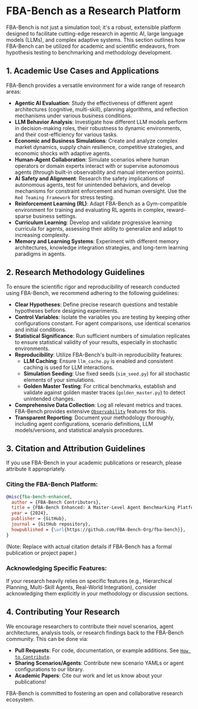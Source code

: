 # FBA-Bench as a Research Platform

FBA-Bench is not just a simulation tool; it's a robust, extensible platform designed to facilitate cutting-edge research in agentic AI, large language models (LLMs), and complex adaptive systems. This section outlines how FBA-Bench can be utilized for academic and scientific endeavors, from hypothesis testing to benchmarking and methodology development.

## 1. Academic Use Cases and Applications

FBA-Bench provides a versatile environment for a wide range of research areas:

-   **Agentic AI Evaluation**: Study the effectiveness of different agent architectures (cognitive, multi-skill), planning algorithms, and reflection mechanisms under various business conditions.
-   **LLM Behavior Analysis**: Investigate how different LLM models perform in decision-making roles, their robustness to dynamic environments, and their cost-efficiency for various tasks.
-   **Economic and Business Simulations**: Create and analyze complex market dynamics, supply chain resilience, competitive strategies, and economic shocks with adaptive agents.
-   **Human-Agent Collaboration**: Simulate scenarios where human operators or domain experts interact with or supervise autonomous agents (through built-in observability and manual intervention points).
-   **AI Safety and Alignment**: Research the safety implications of autonomous agents, test for unintended behaviors, and develop mechanisms for constraint enforcement and human oversight. Use the `Red Teaming Framework` for stress testing.
-   **Reinforcement Learning (RL)**: Adapt FBA-Bench as a Gym-compatible environment for training and evaluating RL agents in complex, reward-sparse business settings.
-   **Curriculum Learning**: Develop and validate progressive learning curricula for agents, assessing their ability to generalize and adapt to increasing complexity.
-   **Memory and Learning Systems**: Experiment with different memory architectures, knowledge integration strategies, and long-term learning paradigms in agents.

## 2. Research Methodology Guidelines

To ensure the scientific rigor and reproducibility of research conducted using FBA-Bench, we recommend adhering to the following guidelines:

-   **Clear Hypotheses**: Define precise research questions and testable hypotheses before designing experiments.
-   **Control Variables**: Isolate the variables you are testing by keeping other configurations constant. For agent comparisons, use identical scenarios and initial conditions.
-   **Statistical Significance**: Run sufficient numbers of simulation replicates to ensure statistical validity of your results, especially in stochastic environments.
-   **Reproducibility**: Utilize FBA-Bench's built-in reproducibility features:
    -   **LLM Caching**: Ensure `llm_cache.py` is enabled and consistent caching is used for LLM interactions.
    -   **Simulation Seeding**: Use fixed seeds (`sim_seed.py`) for all stochastic elements of your simulations.
    -   **Golden Master Testing**: For critical benchmarks, establish and validate against golden master traces (`golden_master.py`) to detect unintended changes.
-   **Comprehensive Data Collection**: Log all relevant metrics and traces. FBA-Bench provides extensive [`Observability`](../observability/observability-overview.md) features for this.
-   **Transparent Reporting**: Document your methodology thoroughly, including agent configurations, scenario definitions, LLM models/versions, and statistical analysis procedures.

## 3. Citation and Attribution Guidelines

If you use FBA-Bench in your academic publications or research, please attribute it appropriately.

### Citing the FBA-Bench Platform:

```bibtex
@misc{fba-bench-enhanced,
  author = {FBA-Bench Contributors},
  title = {FBA-Bench Enhanced: A Master-Level Agent Benchmarking Platform for Complex Business Simulations},
  year = {2024},
  publisher = {GitHub},
  journal = {GitHub repository},
  howpublished = {\url{https://github.com/FBA-Bench-Org/fba-bench}},
}
```

(Note: Replace with actual citation details if FBA-Bench has a formal publication or project paper.)

### Acknowledging Specific Features:

If your research heavily relies on specific features (e.g., Hierarchical Planning, Multi-Skill Agents, Real-World Integration), consider acknowledging them explicitly in your methodology or discussion sections.

## 4. Contributing Your Research

We encourage researchers to contribute their novel scenarios, agent architectures, analysis tools, or research findings back to the FBA-Bench community. This can be done via:
-   **Pull Requests**: For code, documentation, or example additions. See [`How to Contribute`](../development/contributing.md).
-   **Sharing Scenarios/Agents**: Contribute new scenario YAMLs or agent configurations to our library.
-   **Academic Papers**: Cite our work and let us know about your publications!

FBA-Bench is committed to fostering an open and collaborative research ecosystem.